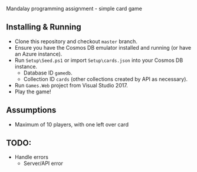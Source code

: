 Mandalay programming assignment - simple card game

## Installing & Running

* Clone this repository and checkout `master` branch.
* Ensure you have the Cosmos DB emulator installed and running (or have an Azure instance).
* Run `Setup\Seed.ps1` or import `Setup\cards.json` into your Cosmos DB instance.
  * Database ID `gamedb`.
  * Collection ID `cards` (other collections created by API as necessary).
* Run `Games.Web` project from Visual Studio 2017.
* Play the game!

## Assumptions

* Maximum of 10 players, with one left over card


## TODO:

* Handle errors
  * Server/API error
